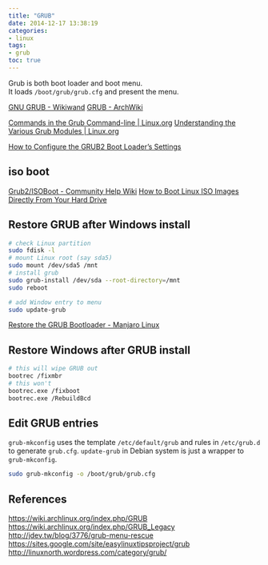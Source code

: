 ```yaml
---
title: "GRUB"
date: 2014-12-17 13:38:19
categories:
- linux
tags:
- grub
toc: true
---
```


Grub is both boot loader and boot menu.  
It loads `/boot/grub/grub.cfg` and present the menu.

<!-- more -->

[GNU GRUB - Wikiwand](https://www.wikiwand.com/en/GNU_GRUB)
[GRUB - ArchWiki](https://wiki.archlinux.org/index.php/GRUB)

[Commands in the Grub Command-line | Linux.org](http://www.linux.org/threads/commands-in-the-grub-command-line.7536/)
[Understanding the Various Grub Modules | Linux.org](http://www.linux.org/threads/understanding-the-various-grub-modules.7535/)

[How to Configure the GRUB2 Boot Loader’s Settings](http://www.howtogeek.com/196655/how-to-configure-the-grub2-boot-loaders-settings/)

## iso boot

[Grub2/ISOBoot - Community Help Wiki](https://help.ubuntu.com/community/Grub2/ISOBoot)
[How to Boot Linux ISO Images Directly From Your Hard Drive](http://www.howtogeek.com/196933/how-to-boot-linux-iso-images-directly-from-your-hard-drive/)

## Restore GRUB after Windows install

```sh
# check Linux partition
sudo fdisk -l
# mount Linux root (say sda5)
sudo mount /dev/sda5 /mnt
# install grub
sudo grub-install /dev/sda --root-directory=/mnt
sudo reboot

# add Window entry to menu
sudo update-grub
```

[Restore the GRUB Bootloader - Manjaro Linux](https://wiki.manjaro.org/index.php/Restore_the_GRUB_Bootloader)

## Restore Windows after GRUB install

```sh
# this will wipe GRUB out
bootrec /fixmbr
# this won't
bootrec.exe /fixboot
bootrec.exe /RebuildBcd
```

## Edit GRUB entries

`grub-mkconfig` uses the template `/etc/default/grub` and rules in `/etc/grub.d` to generate `grub.cfg`. `update-grub` in Debian system is just a wrapper to `grub-mkconfig`.

```sh
sudo grub-mkconfig -o /boot/grub/grub.cfg
```

## References

https://wiki.archlinux.org/index.php/GRUB
https://wiki.archlinux.org/index.php/GRUB_Legacy
http://jdev.tw/blog/3776/grub-menu-rescue
https://sites.google.com/site/easylinuxtipsproject/grub
http://linuxnorth.wordpress.com/category/grub/
